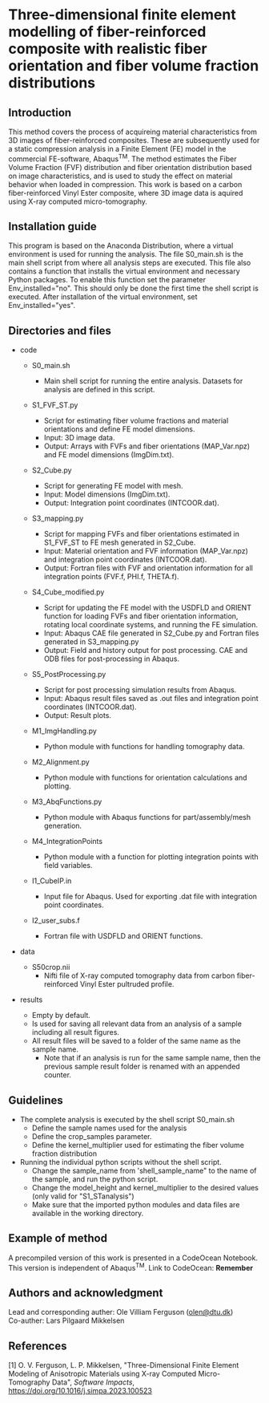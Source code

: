 # Three-dimensional finite element modelling of fiber-reinforced composite with realistic fiber orientation and fiber volume fraction distributions

## Introduction
This method covers the process of acquireing material characteristics from 3D images of fiber-reinforced composites. These are subsequently used for a static compression analysis in a Finite Element (FE) model in the commercial FE-software, Abaqus<sup>TM</sup>. The method estimates the Fiber Volume Fraction (FVF) distribution and fiber orientation distribution based on image characteristics, and is used to study the effect on material behavior when loaded in compression. This work is based on a carbon fiber-reinforced Vinyl Ester composite, where 3D image data is aquired using X-ray computed micro-tomography. 

## Installation guide

This program is based on the Anaconda Distribution, where a virtual environment is used for running the analysis. The file S0_main.sh is the main shell script from where all analysis steps are executed. This file also contains a function that installs the virtual environment and necessary Python packages. To enable this function set the parameter Env_installed="no". This should only be done the first time the shell script is executed. After installation of the virtual environment, set Env_installed="yes". 

## Directories and files
- code
	* S0_main.sh
		- Main shell script for running the entire analysis. Datasets for analysis are defined in this script. 
	* S1_FVF_ST.py
		- Script for estimating fiber volume fractions and material orientations and define FE model dimensions.
		- Input: 3D image data.
		- Output: Arrays with FVFs and fiber orientations (MAP_Var.npz) and FE model dimensions (ImgDim.txt).
	* S2_Cube.py
		- Script for generating FE model with mesh.
		- Input: Model dimensions (ImgDim.txt).
		- Output: Integration point coordinates (INTCOOR.dat).
	* S3_mapping.py
		- Script for mapping FVFs and fiber orientations estimated in S1_FVF_ST to FE mesh generated in S2_Cube.
		- Input: Material orientation  and FVF information (MAP_Var.npz) and integration point coordinates (INTCOOR.dat).
		- Output: Fortran files with FVF and orientation information for all integration points (FVF.f, PHI.f, THETA.f).
	* S4_Cube_modified.py
		- Script for updating the FE model with the USDFLD and ORIENT function for loading FVFs and fiber orientation information, rotating local coordinate systems, and running the FE simulation.
		- Input: Abaqus CAE file generated in S2_Cube.py and Fortran files generated in S3_mapping.py
		- Output: Field and history output for post processing. CAE and ODB files for post-processing in Abaqus.
	* S5_PostProcessing.py
		- Script for post processing simulation results from Abaqus.
		- Input: Abaqus result files saved as .out files and integration point coordinates (INTCOOR.dat).
		- Output: Result plots.
		
	* M1_ImgHandling.py
		- Python module with functions for handling tomography data.
	* M2_Alignment.py
		- Python module with functions for orientation calculations and plotting.
	* M3_AbqFunctions.py
		- Python module with Abaqus functions for part/assembly/mesh generation.
	* M4_IntegrationPoints
		- Python module with a function for plotting integration points with field variables.
		
	* I1_CubeIP.in
		- Input file for Abaqus. Used for exporting .dat file with integration point coordinates.
	* I2_user_subs.f
		- Fortran file with USDFLD and ORIENT functions. 
		
- data
	* S50crop.nii
		- Nifti file of X-ray computed tomography data from carbon fiber-reinforced Vinyl Ester pultruded profile.
	
- results
	* Empty by default. 
	* Is used for saving all relevant data from an analysis of a sample including all result figures.
	* All result files will be saved to a folder of the same name as the sample name. 
		- Note that if an analysis is run for the same sample name, then the previous sample result folder is renamed with an appended counter. 

## Guidelines

- The complete analysis is executed by the shell script S0_main.sh
	* Define the sample names used for the analysis
	* Define the crop_samples parameter.
	* Define the kernel_multiplier used for estimating the fiber volume fraction distribution
- Running the individual python scripts without the shell script. 
	* Change the sample_name from 'shell_sample_name" to the name of the sample, and run the python script. 
	* Change the model_height and kernel_multiplier to the desired values (only valid for "S1_STanalysis")
	* Make sure that the imported python modules and data files are available in the working directory.

## Example of method
A precompiled version of this work is presented in a CodeOcean Notebook. This version is independent of Abaqus<sup>TM</sup>.
Link to CodeOcean: **Remember**

## Authors and acknowledgment
Lead and corresponding auther: Ole Villiam Ferguson (olen@dtu.dk) \
Co-auther: Lars Pilgaard Mikkelsen

## References
[1] O. V. Ferguson, L. P. Mikkelsen, "Three-Dimensional Finite Element Modeling of Anisotropic Materials using X-ray Computed Micro-Tomography Data", *Software Impacts*, https://doi.org/10.1016/j.simpa.2023.100523